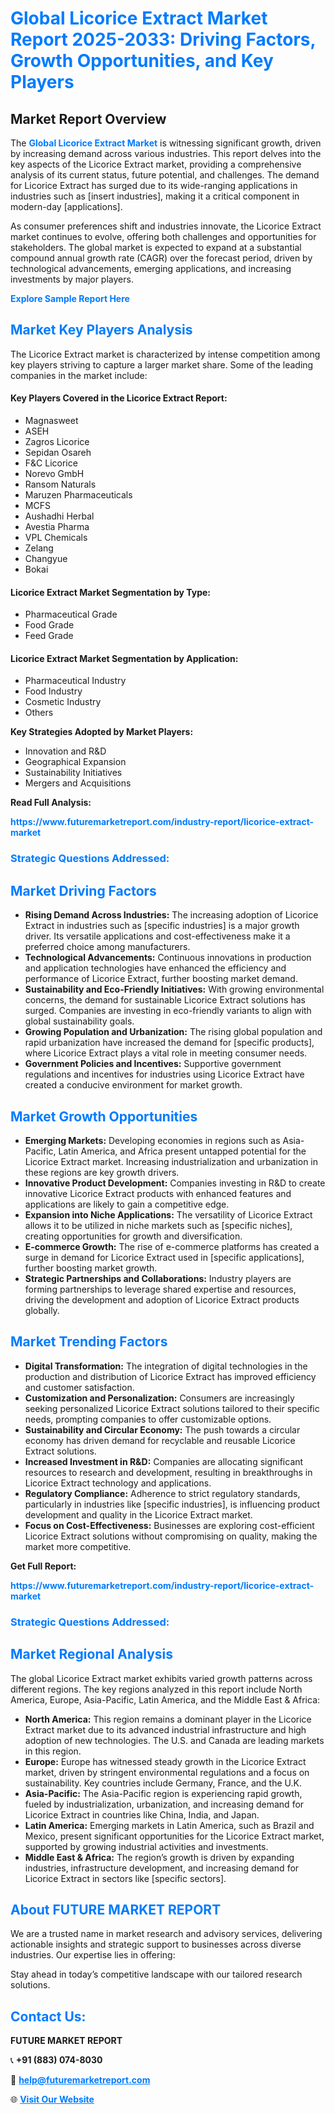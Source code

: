 <h1 style="color: #007BFF;">Global Licorice Extract Market Report 2025-2033: Driving Factors, Growth Opportunities, and Key Players</h1>

<section id="overview">
<h2>Market Report Overview</h2>
<p>The <a href="https://www.futuremarketreport.com/industry-report/licorice-extract-market" style="color: #007BFF; text-decoration: none;"><strong>Global Licorice Extract Market</strong></a> is witnessing significant growth, driven by increasing demand across various industries. This report delves into the key aspects of the Licorice Extract market, providing a comprehensive analysis of its current status, future potential, and challenges. The demand for Licorice Extract has surged due to its wide-ranging applications in industries such as [insert industries], making it a critical component in modern-day [applications].</p>
<p>As consumer preferences shift and industries innovate, the Licorice Extract market continues to evolve, offering both challenges and opportunities for stakeholders. The global market is expected to expand at a substantial compound annual growth rate (CAGR) over the forecast period, driven by technological advancements, emerging applications, and increasing investments by major players.</p>
</section>

<section id="overview">
<p><a href="https://www.futuremarketreport.com/request-sample/reportId=96727" style="color: #007BFF; text-decoration: none;"><strong>Explore Sample Report Here</strong></a></p>
</section>

<section id="key-players">
<h2 style="color: #007BFF;">Market Key Players Analysis</h2>
<p>The Licorice Extract market is characterized by intense competition among key players striving to capture a larger market share. Some of the leading companies in the market include:</p>
<h4>Key Players Covered in the Licorice Extract Report:</h4>
<ul><li>Magnasweet</li><li>ASEH</li><li>Zagros Licorice</li><li>Sepidan Osareh</li><li>F&amp;C Licorice</li><li>Norevo GmbH</li><li>Ransom Naturals</li><li>Maruzen Pharmaceuticals</li><li>MCFS</li><li>Aushadhi Herbal</li><li>Avestia Pharma</li><li>VPL Chemicals</li><li>Zelang</li><li>Changyue</li><li>Bokai</li></ul>
<h4>Licorice Extract Market Segmentation by Type:</h4>
<ul><li>Pharmaceutical Grade</li><li>Food Grade</li><li>Feed Grade</li></ul>

<h4>Licorice Extract Market Segmentation by Application:</h4>
<ul><li>Pharmaceutical Industry</li><li>Food Industry</li><li>Cosmetic Industry</li><li>Others</li></ul>
<p><strong>Key Strategies Adopted by Market Players:</strong></p>
<ul>
<li>Innovation and R&D</li>
<li>Geographical Expansion</li>
<li>Sustainability Initiatives</li>
<li>Mergers and Acquisitions</li>
</ul>
</section>

<section>
<p><strong>Read Full Analysis: </strong></p><a href="https://www.futuremarketreport.com/industry-report/licorice-extract-market" style="color: #007BFF; text-decoration: none;"><strong>https://www.futuremarketreport.com/industry-report/licorice-extract-market</strong></a>
<h3 style="color: #007BFF;">Strategic Questions Addressed:</h3>
</section>

<section id="driving-factors">
<h2 style="color: #007BFF;">Market Driving Factors</h2>
<ul>
<li><strong>Rising Demand Across Industries:</strong> The increasing adoption of Licorice Extract in industries such as [specific industries] is a major growth driver. Its versatile applications and cost-effectiveness make it a preferred choice among manufacturers.</li>
<li><strong>Technological Advancements:</strong> Continuous innovations in production and application technologies have enhanced the efficiency and performance of Licorice Extract, further boosting market demand.</li>
<li><strong>Sustainability and Eco-Friendly Initiatives:</strong> With growing environmental concerns, the demand for sustainable Licorice Extract solutions has surged. Companies are investing in eco-friendly variants to align with global sustainability goals.</li>
<li><strong>Growing Population and Urbanization:</strong> The rising global population and rapid urbanization have increased the demand for [specific products], where Licorice Extract plays a vital role in meeting consumer needs.</li>
<li><strong>Government Policies and Incentives:</strong> Supportive government regulations and incentives for industries using Licorice Extract have created a conducive environment for market growth.</li>
</ul>
</section>

<section id="growth-opportunities">
<h2 style="color: #007BFF;">Market Growth Opportunities</h2>
<ul>
<li><strong>Emerging Markets:</strong> Developing economies in regions such as Asia-Pacific, Latin America, and Africa present untapped potential for the Licorice Extract market. Increasing industrialization and urbanization in these regions are key growth drivers.</li>
<li><strong>Innovative Product Development:</strong> Companies investing in R&D to create innovative Licorice Extract products with enhanced features and applications are likely to gain a competitive edge.</li>
<li><strong>Expansion into Niche Applications:</strong> The versatility of Licorice Extract allows it to be utilized in niche markets such as [specific niches], creating opportunities for growth and diversification.</li>
<li><strong>E-commerce Growth:</strong> The rise of e-commerce platforms has created a surge in demand for Licorice Extract used in [specific applications], further boosting market growth.</li>
<li><strong>Strategic Partnerships and Collaborations:</strong> Industry players are forming partnerships to leverage shared expertise and resources, driving the development and adoption of Licorice Extract products globally.</li>
</ul>
</section>

<section id="trending-factors">
<h2 style="color: #007BFF;">Market Trending Factors</h2>
<ul>
<li><strong>Digital Transformation:</strong> The integration of digital technologies in the production and distribution of Licorice Extract has improved efficiency and customer satisfaction.</li>
<li><strong>Customization and Personalization:</strong> Consumers are increasingly seeking personalized Licorice Extract solutions tailored to their specific needs, prompting companies to offer customizable options.</li>
<li><strong>Sustainability and Circular Economy:</strong> The push towards a circular economy has driven demand for recyclable and reusable Licorice Extract solutions.</li>
<li><strong>Increased Investment in R&D:</strong> Companies are allocating significant resources to research and development, resulting in breakthroughs in Licorice Extract technology and applications.</li>
<li><strong>Regulatory Compliance:</strong> Adherence to strict regulatory standards, particularly in industries like [specific industries], is influencing product development and quality in the Licorice Extract market.</li>
<li><strong>Focus on Cost-Effectiveness:</strong> Businesses are exploring cost-efficient Licorice Extract solutions without compromising on quality, making the market more competitive.</li>
</ul>
</section>

<section>
<p><strong>Get Full Report: </strong></p><a href="https://www.futuremarketreport.com/industry-report/licorice-extract-market" style="color: #007BFF; text-decoration: none;"><strong>https://www.futuremarketreport.com/industry-report/licorice-extract-market</strong></a>
<h3 style="color: #007BFF;">Strategic Questions Addressed:</h3>
</section>


<section id="regional-analysis">
<h2 style="color: #007BFF;">Market Regional Analysis</h2>
<p>The global Licorice Extract market exhibits varied growth patterns across different regions. The key regions analyzed in this report include North America, Europe, Asia-Pacific, Latin America, and the Middle East & Africa:</p>
<ul>
<li><strong>North America:</strong> This region remains a dominant player in the Licorice Extract market due to its advanced industrial infrastructure and high adoption of new technologies. The U.S. and Canada are leading markets in this region.</li>
<li><strong>Europe:</strong> Europe has witnessed steady growth in the Licorice Extract market, driven by stringent environmental regulations and a focus on sustainability. Key countries include Germany, France, and the U.K.</li>
<li><strong>Asia-Pacific:</strong> The Asia-Pacific region is experiencing rapid growth, fueled by industrialization, urbanization, and increasing demand for Licorice Extract in countries like China, India, and Japan.</li>
<li><strong>Latin America:</strong> Emerging markets in Latin America, such as Brazil and Mexico, present significant opportunities for the Licorice Extract market, supported by growing industrial activities and investments.</li>
<li><strong>Middle East & Africa:</strong> The region’s growth is driven by expanding industries, infrastructure development, and increasing demand for Licorice Extract in sectors like [specific sectors].</li>
</ul>
</section>

<footer>
<h2 style="color: #007BFF;">About FUTURE MARKET REPORT</h2>
<p>We are a trusted name in market research and advisory services, delivering actionable insights and strategic support to businesses across diverse industries. Our expertise lies in offering:</p>

<p>Stay ahead in today’s competitive landscape with our tailored research solutions.</p>

<h2 style="color: #007BFF;">Contact Us:</h2>
<p><strong>FUTURE MARKET REPORT</strong></p>
<p>📞 <strong>+91 (883) 074-8030</strong></p>
<p>📧 <strong><a href="mailto:help@futuremarketreport.com" style="color: #007BFF;">help@futuremarketreport.com</a></strong></p>
<p>🌐 <strong><a href="https://www.futuremarketreport.com/" style="color: #007BFF;">Visit Our Website</a></strong></p>
</footer>